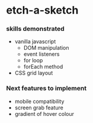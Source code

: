 # etch-a-sketch

### skills demonstrated 

* vanilla javascript
    * DOM manipulation
    * event listeners
    * for loop
    * forEach method
* CSS grid layout

### Next features to implement
* mobile compatibility
* screen grab feature
* gradient of hover colour

